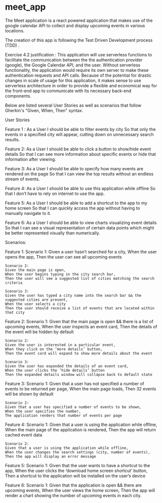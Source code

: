 # meet_app

The Meet application is a react powered application that makes use of the google calendar API to collect and display upcoming events in various locations. 

The creation of this app is following the Test Driven Development process (TDD) . 


Exercise 4.2 justification : This application will use serverless functions to facilitate the communication between the the authentication provider (google), the Google Calendar API, and the user. Without serverless functionality, the application would require its own server to make these authentication requests and API calls. Because of the potential for drastic changes in scale of usage for this application, it makes sense to use serverless architecture in order to provide a flexible and economical way for the front-end app to communicate with its necessary back-end components. 



Below are listed several User Stories as well as scenarios that follow Gherkin's "Given, When, Then" syntax. 

User Stories

Feature 1 : 
As a User
I should be able to filter events by city
So that only the events in a specified city will appear, cutting down on unnecessary search results.

Feature 2: 
As a User
I should be able to click a button to show/hide event details
So that I can see more information about specific events or hide that information after viewing. 

Feature 3: 
As a User
I should be able to specify how many events are rendered on the page
So that I can view the top results without an endless stream of events.

Feature 4: 
As a User 
I should be able to use this application while offline
So that I don’t have to rely on internet to use the app.

Feature 5: 
As a User 
I should be able to add a shortcut to the app to my home screen
So that I can quickly access the app without having to manually navigate to it. 

Feature 6: 
As a User
I should be able to view charts visualizing event details
So that I can see a visual representation of certain data points which might be better represented visually than numerically.


Scenarios: 

Feature 1: 
	Scenario 1: 
	Given a user hasn’t searched for a city, 
	When the user opens the app, 
	Then the user can see all upcoming events
	
	Scenario 2: 
	Given the main page is open, 
	When the user begins typing in the city search bar, 
	Then the user will see a suggested list of cities matching the search criteria 

	Scenario 3: 
	Given the user has typed a city name into the search bar && the suggested cities are present, 
	When the user selects a city
	Then the user should receive a list of events that are located within that city

Feature 2: 
	Scenario 1: 
	Given that the main page is open && there is a list of upcoming events,
	When the user inspects an event card, 
	Then the details of the event will be hidden by default 
	
	Scenario 2: 
	Given the user is interested in a particular event, 
	When they click on the ‘more details’ button, 
	Then the event card will expand to show more details about the event

	Scenario 3: 
	Given the user has expanded the details of an event card, 
	When the user clicks the ‘hide details’ button
	Then the expanded details window will collapse back to default state

Feature 3: 
	Scenario 1: 
	Given that a user has not specified a number of events to be returned per page, 
	When the main page loads, 
	Then 32 events will be shown by default

	Scenario 2: 
	Given that a user has specified a number of events to be shown, 
	When the user specifies the number,
	The application renders that number of events per page

Feature 4: 
	Scenario 1: 
	Given that a user is using the application while offline, 
	When the main page of the application is rendered, 
	Then the app will return cached event data
	
	Scenario 2: 
	Given that a user is using the application while offline, 
	When the user changes the search settings (city, number of events), 
	Then the app will display an error message

Feature 5: 
	Scenario 1: 
	Given that the user wants to have a shortcut to the app, 
	When the user clicks the ‘download home screen shortcut’ button, 
	Then a shortcut to the application will be installed on the user’s device 

Feature 6: 
	Scenario 1: 
	Given that the application is open && there are upcoming events, 
	When the user views the home screen, 
	Then the app will render a chart showing the number of upcoming events in each city. 
